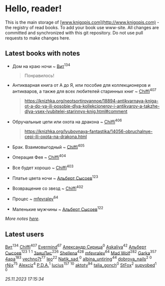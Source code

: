 # Hello, reader!
This is the main storage of [www.knigopis.com](http://www.knigopis.com) - the registry of read books.
To add your book use www-site. All changes are committed and synchronized with this git repository.
Do not use pull requests to make changes here.


## Latest books with notes
* Дом на краю ночи ~ [Вит](users/300/300273923-vkontakte)<sup>134</sup>
    > Понравилось!

* Антикварная книга от А до Я, или пособие для коллекционеров и антикваров, а также для всех любителей старинных книг ~ [Chiffi](users/105/105831994080785626680-google)<sup>407</sup>
    > https://knizhka.org/neotsortirovannoe/18894-antikvarnaya-kniga-ot-a-do-ya-ili-posobie-dlya-kollekcionerov-i-antikvarov-a-takzhe-dlya-vsex-lyubitelej-starinnyx-knig.html#comment

* Обручальные цепи или охота на дракона ~ [Chiffi](users/105/105831994080785626680-google)<sup>406</sup>
    > https://knizhka.org/lyubovnaya-fantastika/14056-obruchalnye-cepi-ili-oxota-na-drakona.html

* Брак. Взаимовыгодный ~ [Chiffi](users/105/105831994080785626680-google)<sup>405</sup>

* Операция Фея ~ [Chiffi](users/105/105831994080785626680-google)<sup>404</sup>

* Все будет хорошо ~ [Chiffi](users/105/105831994080785626680-google)<sup>403</sup>

* Платье цвета ночи ~ [Альберт Сысоев](users/474/47446642-vkontakte)<sup>123</sup>

* Возвращение со звезд ~ [Chiffi](users/105/105831994080785626680-google)<sup>402</sup>

* Процес ~ [mfevralev](users/140/140966150-vkontakte)<sup>64</sup>

* Маленькие мужчины ~ [Альберт Сысоев](users/474/47446642-vkontakte)<sup>122</sup>


_More notes [here](latest_books_with_notes.md)._


## Latest users
[Вит](users/300/300273923-vkontakte)<sup>134</sup> 
[Chiffi](users/105/105831994080785626680-google)<sup>407</sup> 
[Evermind](users/302/302928912-vkontakte)<sup>67</sup> 
[Александр Сирица](users/149/14993074907293954836-mailru)<sup>0</sup> 
[Askaliya](users/326/326783541-vkontakte)<sup>42</sup> 
[Альберт Сысоев](users/474/47446642-vkontakte)<sup>123</sup> 
[](users/115/115095777313809768381-google)<sup>1</sup> 
[](users/105/105803270930838059244-google)<sup>1</sup> 
[ЗаяцЛис](users/112/112388384595246311466-google)<sup>226</sup> 
[Shellena](users/134/13413591548892934957-mailru)<sup>428</sup> 
[mfevralev](users/140/140966150-vkontakte)<sup>64</sup> 
[Mad Wolf](users/947/94738840-vkontakte)<sup>282</sup> 
[Garka](users/115/115753719718250012620-google)<sup>357</sup> 
[4apa](users/117/117392596378069249667-google)<sup>183</sup> 
[vechno7t](users/102/102483077884312127500-google)<sup>77</sup> 
[leo](users/106/106915386474260202605-google)<sup>22</sup> 
[Natik_sad ](users/108/108898237485217151983-google)<sup>0</sup> 
[albina_untiring](users/257/2579695-vkontakte)<sup>44</sup> 
[dobrova_nails](users/606/6069210-vkontakte)<sup>2</sup> 
[](users/112/112239748706900948406-google)<sup>0</sup> 
[rNix](users/227/22742452-yandex)<sup>75</sup> 
[Alexciz](users/104/104402554069177138887-google)<sup>4</sup> 
[P.D.A.](users/101/101885615006241630614-google)<sup>1</sup> 
[lucius](users/838/83820536-yandex)<sup>157</sup> 
[](users/101/101368518035734751027-google)<sup>10</sup> 
[aktoty](users/275/275766107-vkontakte)<sup>94</sup> 
[talia_gonch](users/116/116727437007720956503-google)<sup>0</sup> 
[StFox](users/108/10824953-yandex)<sup>2</sup> 
[supvobed](users/111/111120684537115120803-google)<sup>1</sup> 
[](users/108/108689900996785507657-google)<sup>0</sup> 


_25.11.2023 17:15:34_

